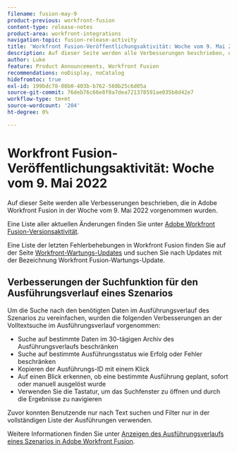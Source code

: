 ```yaml
---
filename: fusion-may-9
product-previous: workfront-fusion
content-type: release-notes
product-area: workfront-integrations
navigation-topic: fusion-release-activity
title: 'Workfront Fusion-Veröffentlichungsaktivität: Woche vom 9. Mai 2022'
description: Auf dieser Seite werden alle Verbesserungen beschrieben, die in Adobe Workfront Fusion in der Woche vom 9. Mai 2022 vorgenommen wurden.
author: Luke
feature: Product Announcements, Workfront Fusion
recommendations: noDisplay, noCatalog
hidefromtoc: true
exl-id: 199bdc78-08b0-403b-b762-560b25c6d05a
source-git-commit: 76deb76c66e8f8a7dea721378591ae035b8d42e7
workflow-type: tm+mt
source-wordcount: '204'
ht-degree: 0%

---
```


# Workfront Fusion-Veröffentlichungsaktivität: Woche vom 9. Mai 2022

Auf dieser Seite werden alle Verbesserungen beschrieben, die in Adobe Workfront Fusion in der Woche vom 9. Mai 2022 vorgenommen wurden.

Eine Liste aller aktuellen Änderungen finden Sie unter [Adobe Workfront Fusion-Versionsaktivität](../../../product-announcements/product-releases/fusion-release-activity/fusion-release-activity.md).

Eine Liste der letzten Fehlerbehebungen in Workfront Fusion finden Sie auf der Seite [Workfront-Wartungs-Updates](https://experienceleague.adobe.com/docs/workfront-known-issues/releases/current-updates.html) und suchen Sie nach Updates mit der Bezeichnung Workfront Fusion-Wartungs-Update.


## Verbesserungen der Suchfunktion für den Ausführungsverlauf eines Szenarios

Um die Suche nach den benötigten Daten im Ausführungsverlauf des Szenarios zu vereinfachen, wurden die folgenden Verbesserungen an der Volltextsuche im Ausführungsverlauf vorgenommen:

* Suche auf bestimmte Daten im 30-tägigen Archiv des Ausführungsverlaufs beschränken
* Suche auf bestimmte Ausführungsstatus wie Erfolg oder Fehler beschränken
* Kopieren der Ausführungs-ID mit einem Klick
* Auf einen Blick erkennen, ob eine bestimmte Ausführung geplant, sofort oder manuell ausgelöst wurde
* Verwenden Sie die Tastatur, um das Suchfenster zu öffnen und durch die Ergebnisse zu navigieren

Zuvor konnten Benutzende nur nach Text suchen und Filter nur in der vollständigen Liste der Ausführungen verwenden.

Weitere Informationen finden Sie unter [Anzeigen des Ausführungsverlaufs eines Szenarios in Adobe Workfront Fusion](../../../workfront-fusion/scenarios/view-scenario-execution-history.md).
